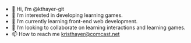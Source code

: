- 👋 Hi, I’m @kthayer-git
- 👀 I’m interested in developing learning games.
- 🌱 I’m currently learning front-end web development.
- 💞️ I’m looking to collaborate on learning interactions and learning games.
- 📫 How to reach me kristhayer@comcast.net

<!---
kthayer-git/kthayer-git is a ✨ special ✨ repository because its `README.md` (this file) appears on your GitHub profile.
You can click the Preview link to take a look at your changes.
--->
